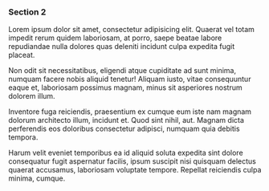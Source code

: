### Section 2


Lorem ipsum dolor sit amet, consectetur adipisicing elit. Quaerat vel totam impedit rerum quidem laboriosam, at porro, saepe beatae labore repudiandae nulla dolores quas deleniti incidunt culpa expedita fugit placeat.


Non odit sit necessitatibus, eligendi atque cupiditate ad sunt minima, numquam facere nobis aliquid tenetur! Aliquam iusto, vitae consequuntur eaque et, laboriosam possimus magnam, minus sit asperiores nostrum dolorem illum.


Inventore fuga reiciendis, praesentium ex cumque eum iste nam magnam dolorum architecto illum, incidunt et. Quod sint nihil, aut. Magnam dicta perferendis eos doloribus consectetur adipisci, numquam quia debitis tempora.


Harum velit eveniet temporibus ea id aliquid soluta expedita sint dolore consequatur fugit aspernatur facilis, ipsum suscipit nisi quisquam delectus quaerat accusamus, laboriosam voluptate tempore. Repellat reiciendis culpa minima, cumque.
